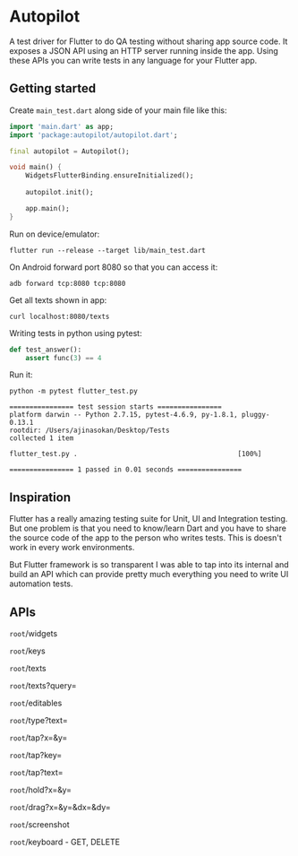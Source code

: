 # Autopilot

A test driver for Flutter to do QA testing without sharing app source code. It exposes a JSON API using an HTTP server running inside the app. Using these APIs you can write tests in any language for your Flutter app.

## Getting started

Create `main_test.dart` along side of your main file like this:

```dart
import 'main.dart' as app;
import 'package:autopilot/autopilot.dart';

final autopilot = Autopilot();

void main() {
    WidgetsFlutterBinding.ensureInitialized();
    
    autopilot.init();

    app.main();
}

```

Run on device/emulator:

```shell
flutter run --release --target lib/main_test.dart
```

On Android forward port 8080 so that you can access it:

```shell
adb forward tcp:8080 tcp:8080
```

Get all texts shown in app:

```shell
curl localhost:8080/texts
```

Writing tests in python using pytest:

```python
def test_answer():
    assert func(3) == 4
```

Run it:

```shell
python -m pytest flutter_test.py

================ test session starts ================
platform darwin -- Python 2.7.15, pytest-4.6.9, py-1.8.1, pluggy-0.13.1
rootdir: /Users/ajinasokan/Desktop/Tests
collected 1 item

flutter_test.py .                                        [100%]

================ 1 passed in 0.01 seconds ================
```

## Inspiration

Flutter has a really amazing testing suite for Unit, UI and Integration testing. But one problem is that you need to know/learn Dart and you have to share the source code of the app to the person who writes tests. This is doesn't work in every work environments.

But Flutter framework is so transparent I was able to tap into its internal and build an API which can provide pretty much everything you need to write UI automation tests.

## APIs

`root`/widgets

`root`/keys

`root`/texts

`root`/texts?query=<text>

`root`/editables

`root`/type?text=<text>

`root`/tap?x=<x>&y=<y>

`root`/tap?key=<key>

`root`/tap?text=<text>

`root`/hold?x=<x>&y=<y>

`root`/drag?x=<x>&y=<y>&dx=<dx>&dy=<dy>

`root`/screenshot

`root`/keyboard - GET, DELETE
